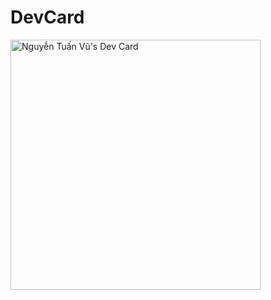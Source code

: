 # DevCard

<a href="https://app.daily.dev/vunt"><img src="https://api.daily.dev/devcards/b96823a5e3ef4ca7ae68e5f0b3c242ab.png?r=oou" width="400" alt="Nguyễn Tuấn Vũ's Dev Card"/></a>
